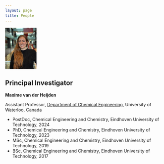 ```yaml
---
layout: page
title: People
---
```


<img src="/public/pictures/PI.jpg" alt="color photo ftl" width="20%" height="auto" />

## Principal Investigator
**Maxime van der Heijden**

Assistant Professor, <a target="_blank" href="https://uwaterloo.ca/chemical-engineering//">Department of Chemical Engineering</a>, University of Waterloo, Canada
- PostDoc, Chemical Engineering and Chemistry, Eindhoven University of Technology, 2024
- PhD, Chemical Engineering and Chemistry, Eindhoven University of Technology, 2023
- MSc, Chemical Engineering and Chemistry, Eindhoven University of Technology, 2019
- BSc, Chemical Engineering and Chemistry, Eindhoven University of Technology, 2017
